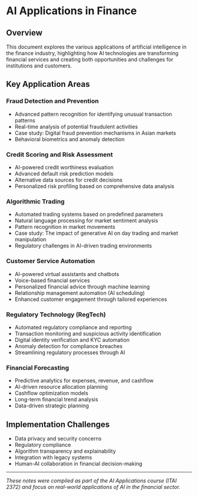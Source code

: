 # AI Applications in Finance

## Overview
This document explores the various applications of artificial intelligence in the finance industry, highlighting how AI technologies are transforming financial services and creating both opportunities and challenges for institutions and customers.

## Key Application Areas

### Fraud Detection and Prevention
- Advanced pattern recognition for identifying unusual transaction patterns
- Real-time analysis of potential fraudulent activities
- Case study: Digital fraud prevention mechanisms in Asian markets
- Behavioral biometrics and anomaly detection

### Credit Scoring and Risk Assessment
- AI-powered credit worthiness evaluation
- Advanced default risk prediction models
- Alternative data sources for credit decisions
- Personalized risk profiling based on comprehensive data analysis

### Algorithmic Trading
- Automated trading systems based on predefined parameters
- Natural language processing for market sentiment analysis
- Pattern recognition in market movements
- Case study: The impact of generative AI on day trading and market manipulation
- Regulatory challenges in AI-driven trading environments

### Customer Service Automation
- AI-powered virtual assistants and chatbots
- Voice-based financial services
- Personalized financial advice through machine learning
- Relationship management automation (AI scheduling)
- Enhanced customer engagement through tailored experiences

### Regulatory Technology (RegTech)
- Automated regulatory compliance and reporting
- Transaction monitoring and suspicious activity identification
- Digital identity verification and KYC automation
- Anomaly detection for compliance breaches
- Streamlining regulatory processes through AI

### Financial Forecasting
- Predictive analytics for expenses, revenue, and cashflow
- AI-driven resource allocation planning
- Cashflow optimization models
- Long-term financial trend analysis
- Data-driven strategic planning

## Implementation Challenges
- Data privacy and security concerns
- Regulatory compliance
- Algorithm transparency and explainability
- Integration with legacy systems
- Human-AI collaboration in financial decision-making

---

*These notes were compiled as part of the AI Applications course (ITAI 2372) and focus on real-world applications of AI in the financial sector.*
